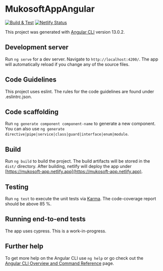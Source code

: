 # MukosoftAppAngular
[![Build & Test](https://github.com/mukosoft/mukosoft-app-angular/actions/workflows/build_and_test.yml/badge.svg?branch=main)](https://github.com/mukosoft/mukosoft-app-angular/actions/workflows/build_and_test.yml)
[![Netlify Status](https://api.netlify.com/api/v1/badges/a4c38499-1244-4f6a-af05-e0b1c61f92d9/deploy-status)](https://app.netlify.com/sites/mukosoft-app/deploys)

This project was generated with [Angular CLI](https://github.com/angular/angular-cli) version 13.0.2.

## Development server

Run `ng serve` for a dev server. Navigate to `http://localhost:4200/`. The app will automatically reload if you change any of the source files.

## Code Guidelines

This project uses eslint. The rules for the code guidelines are found under .eslintrc.json.  

## Code scaffolding

Run `ng generate component component-name` to generate a new component. You can also use `ng generate directive|pipe|service|class|guard|interface|enum|module`.

## Build

Run `ng build` to build the project. The build artifacts will be stored in the `dist/` directory. After building, netlify
will deploy the app under [https://mukosoft-app.netlify.app](https://mukosoft-app.netlify.app).

## Testing

Run `ng test` to execute the unit tests via [Karma](https://karma-runner.github.io). The code-coverage report should be above
85 %.

## Running end-to-end tests

The app uses cypress. This is a work-in-progress.

## Further help

To get more help on the Angular CLI use `ng help` or go check out the 
[Angular CLI Overview and Command Reference](https://angular.io/cli) page.
